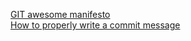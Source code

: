 [GIT awesome manifesto](https://github.com/cristaloleg/awesome-manifesto/blob/master/README.md#git)<br/>
[How to properly write a commit message](https://chris.beams.io/posts/git-commit/)
